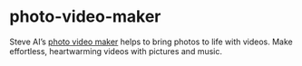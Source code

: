 # photo-video-maker
Steve AI’s <a href="https://www.steve.ai/photo-video-maker">photo video maker</a> helps to bring photos to life with videos. Make effortless, heartwarming videos with pictures and music.
